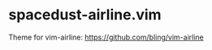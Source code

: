 spacedust-airline.vim
=====================

Theme for vim-airline: https://github.com/bling/vim-airline

